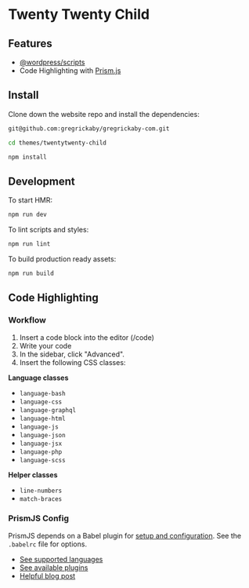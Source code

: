 # Twenty Twenty Child

## Features

-   [@wordpress/scripts](https://github.com/WordPress/gutenberg/tree/master/packages/scripts)
-   Code Highlighting with [Prism.js](https://prismjs.com/download.html)

## Install

Clone down the website repo and install the dependencies:

```bash
git@github.com:gregrickaby/gregrickaby-com.git
```

```bash
cd themes/twentytwenty-child
```

```bash
npm install
```

## Development

To start HMR:

```bash
npm run dev
```

To lint scripts and styles:

```bash
npm run lint
```

To build production ready assets:

```bash
npm run build
```

## Code Highlighting

### Workflow

1. Insert a code block into the editor (/code)
1. Write your code
1. In the sidebar, click "Advanced".
1. Insert the following CSS classes:

**Language classes**

-   `language-bash`
-   `language-css`
-   `language-graphql`
-   `language-html`
-   `language-js`
-   `language-json`
-   `language-jsx`
-   `language-php`
-   `language-scss`

**Helper classes**

-   `line-numbers`
-   `match-braces`

### PrismJS Config

PrismJS depends on a Babel plugin for [setup and configuration](https://prismjs.com/download.html#). See the `.babelrc` file for options.

-   [See supported languages](https://prismjs.com/#supported-languages)
-   [See available plugins](https://prismjs.com/#plugins)
-   [Helpful blog post](https://betterstack.dev/blog/code-highlighting-in-react-using-prismjs/)

